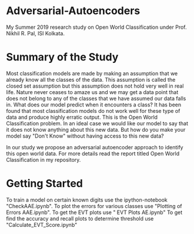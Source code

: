 # Adversarial-Autoencoders
My Summer 2019 research study on Open World Classification under Prof. Nikhil R. Pal, ISI Kolkata.
# Summary of the Study
Most classification models are made by making an assumption that we already know all the classes of the data. This assumption is called the closed set assumption but this assumption does not hold very well in real life. Nature never ceases to amaze us and we may get a data point that does not belong to any of the classes that we have assumed our data falls in. What does our model predict when it encounters a class? It has been found that most classification models do not work well for these type of data and produce highly erratic output. This is the Open World Classification problem. In an ideal case we would like our model to say that it does not know anything about this new data. But how do you make your model say "Don't Know" without having access to this new data? 

In our study we propose an adversarial autoencoder approach to identify this open world data. For more details read the report titled Open World Classification in my repository.
# Getting Started
To train a model on certain known digits use the ipython-notebook "CheckAAE.ipynb".
To plot the errors for various classes use "Plotting of Errors AAE.ipynb".
To get the EVT plots use " EVT Plots AE.ipynb"
To get find the accuracy and recall plots to determine threshold use "Calculate_EVT_Score.ipynb"
